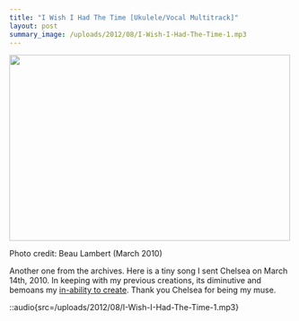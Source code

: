 ```yaml
---
title: "I Wish I Had The Time [Ukulele/Vocal Multitrack]"
layout: post
summary_image: /uploads/2012/08/I-Wish-I-Had-The-Time-1.mp3
---
```


<div id="attachment_1155" style="width: 510px" class="wp-caption alignnone"><a href="/uploads/2012/08/vintage2.jpg"><img class="size-large wp-image-1155" title="vintage2" src="/uploads/2012/08/vintage2-500x332.jpg" alt="" width="500" height="332" /></a><p class="wp-caption-text">Photo credit: Beau Lambert (March 2010)</p></div>

Another one from the archives. Here is a tiny song I sent Chelsea on March 14th, 2010. In keeping with my previous creations, its diminutive and bemoans my [in-ability to create](/blog/new-song-ballad-of-the-man-who-cant-sing/). Thank you Chelsea for being my muse.

::audio{src=/uploads/2012/08/I-Wish-I-Had-The-Time-1.mp3}